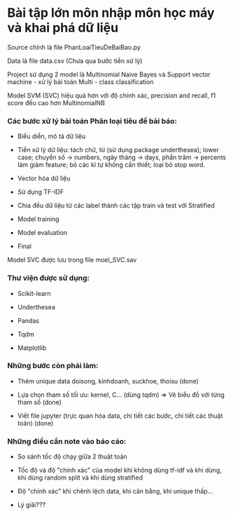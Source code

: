 # Bài tập lớn môn nhập môn học máy và khai phá dữ liệu

Source chính là file PhanLoaiTieuDeBaiBao.py

Data là file data.csv (Chưa qua bước tiền xử lý)

Project sử dụng 2 model là Multinomial Naive Bayes và Support vector machine - xử lý bài toán Multi - class classification

Model SVM (SVC) hiệu quả hơn với độ chính xác, precision and recall, f1 score đều cao hơn MultinomialNB

### Các bước xử lý bài toán Phân loại tiêu đề bài báo:

- Biểu diễn, mô tả dữ liệu

- Tiền xử lý dữ liệu: tách chữ, từ (sử dụng package underthesea); lower case; chuyển số -> numbers, ngày tháng -> days, phần trăm -> percents làm giảm feature; bỏ các kí tự không cần thiết; loại bỏ stop word.

- Vector hóa dữ liệu

- Sử dụng TF-IDF

- Chia đều dữ liệu từ các label thành các tập train và test với Stratified

- Model training

- Model evaluation

- Final

Model SVC được lưu trong file moel_SVC.sav

### Thư viện được sử dụng:

- Scikit-learn

- Underthesea

- Pandas

- Tqdm

- Matplotlib

### Những bước còn phải làm:

- Thêm unique data doisong, kinhdoanh, suckhoe, thoisu (done)

- Lựa chọn tham số tối ưu: kernel, C... (dùng tqdm) => Vẽ biểu đồ với từng tham số (done)

- Viết file jupyter (trực quan hóa data, chi tiết các bước, chi tiết các thuật toán) (done)

### Những điều cần note vào báo cáo:

- So sánh tốc độ chạy giữa 2 thuật toán

- Tốc độ và độ "chính xác" của model khi không dùng tf-idf và khi dùng, khi dùng random split và khi dùng stratified

- Độ "chính xác" khi chênh lệch data, khi cân bằng, khi unique thấp...

- Lý giải???
